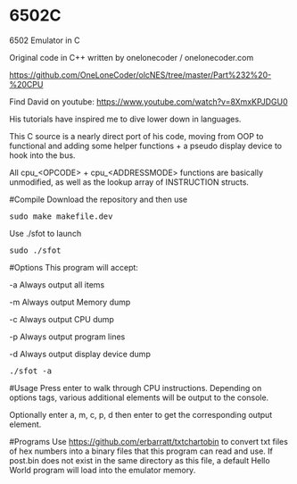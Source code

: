# 6502C
6502 Emulator in C

Original code in C++ written by onelonecoder / onelonecoder.com
	
https://github.com/OneLoneCoder/olcNES/tree/master/Part%232%20-%20CPU
	
Find David on youtube: https://www.youtube.com/watch?v=8XmxKPJDGU0
	
His tutorials have inspired me to dive lower down in languages.
	
This C source is a nearly direct port of his code, moving from OOP to functional
and adding some helper functions + a pseudo display device to hook into the bus.
	
All cpu_&lt;OPCODE&gt; + cpu_&lt;ADDRESSMODE&gt; functions are basically unmodified, as well as the lookup array of INSTRUCTION structs.

#Compile
Download the repository and then use

<pre>sudo make makefile.dev</pre>

Use ./sfot to launch

<pre>sudo ./sfot</pre>

#Options
This program will accept:

-a Always output all items

-m Always output Memory dump

-c Always output CPU dump

-p Always output program lines

-d Always output display device dump

<pre>./sfot -a</pre>

#Usage
Press enter to walk through CPU instructions. Depending on options tags, various additional elements will be output to the console.

Optionally enter a, m, c, p, d then enter to get the corresponding output element.

#Programs
Use https://github.com/erbarratt/txtchartobin to convert txt files of hex numbers into a binary files that this program can read and use. 
If post.bin does not exist in the same directory as this file, a default Hello World program will load into the emulator memory.

